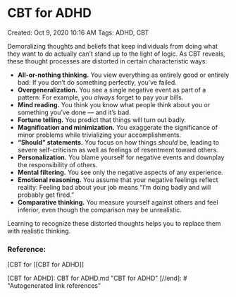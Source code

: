 # CBT for ADHD

Created: Oct 9, 2020 10:16 AM
Tags: ADHD, CBT

Demoralizing thoughts and beliefs that keep individuals from doing what they want to do actually can’t stand up to the light of logic. As CBT reveals, these thought processes are distorted in certain characteristic ways:

- **All-or-nothing thinking.** You view everything as entirely good or entirely bad: If you don’t do something perfectly, you’ve failed.
- **Overgeneralization.** You see a single negative event as part of a pattern: For example, you *always* forget to pay your bills.
- **Mind reading.** You think you know what people think about you or something you’ve done — and it’s bad.
- **Fortune telling.** You predict that things will turn out badly.
- **Magnification and minimization.** You exaggerate the significance of minor problems while trivializing your accomplishments.
- **“Should” statements.** You focus on how things *should* be, leading to severe self-criticism as well as feelings of resentment toward others.
- **Personalization.** You blame yourself for negative events and downplay the responsibility of others.
- **Mental filtering.** You see only the negative aspects of any experience.
- **Emotional reasoning.** You assume that your negative feelings reflect reality: Feeling bad about your job means “I’m doing badly and will probably get fired.”
- **Comparative thinking.** You measure yourself against others and feel inferior, even though the comparison may be unrealistic.

Learning to recognize these distorted thoughts helps you to replace them with realistic thinking.

### Reference:

[CBT for [[CBT for ADHD]]

[//begin]: # "Autogenerated link references for markdown compatibility"
[CBT for ADHD]: CBT for ADHD.md "CBT for ADHD"
[//end]: # "Autogenerated link references"
